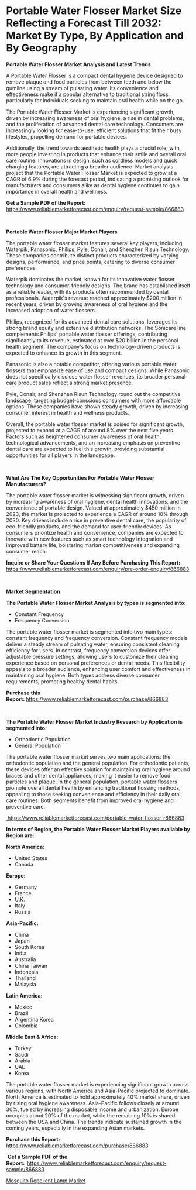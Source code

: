 <p><h1>Portable Water Flosser Market Size Reflecting a Forecast Till 2032: Market By Type, By Application and By Geography</h1></p><p><strong>Portable Water Flosser Market Analysis and Latest Trends</strong></p>
<p><p>A Portable Water Flosser is a compact dental hygiene device designed to remove plaque and food particles from between teeth and below the gumline using a stream of pulsating water. Its convenience and effectiveness make it a popular alternative to traditional string floss, particularly for individuals seeking to maintain oral health while on the go.</p><p>The Portable Water Flosser Market is experiencing significant growth, driven by increasing awareness of oral hygiene, a rise in dental problems, and the proliferation of advanced dental care technology. Consumers are increasingly looking for easy-to-use, efficient solutions that fit their busy lifestyles, propelling demand for portable devices. </p><p>Additionally, the trend towards aesthetic health plays a crucial role, with more people investing in products that enhance their smile and overall oral care routine. Innovations in design, such as cordless models and quick charging features, are attracting a broader audience. Market analysts project that the Portable Water Flosser Market is expected to grow at a CAGR of 6.9% during the forecast period, indicating a promising outlook for manufacturers and consumers alike as dental hygiene continues to gain importance in overall health and wellness.</p></p>
<p><strong>Get a Sample PDF of the Report:&nbsp;</strong> <a href="https://www.reliablemarketforecast.com/enquiry/request-sample/866883?utm_campaign=3503&utm_medium=2&utm_source=Github&utm_content=ia&utm_term=04042025&utm_id=portable-water-flosser">https://www.reliablemarketforecast.com/enquiry/request-sample/866883</a></p>
<p>&nbsp;</p>
<p><strong>Portable Water Flosser Major Market Players</strong></p>
<p><p>The portable water flosser market features several key players, including Waterpik, Panasonic, Philips, Pyle, Conair, and Shenzhen Risun Technology. These companies contribute distinct products characterized by varying designs, performance, and price points, catering to diverse consumer preferences.</p><p>Waterpik dominates the market, known for its innovative water flosser technology and consumer-friendly designs. The brand has established itself as a reliable leader, with its products often recommended by dental professionals. Waterpik's revenue reached approximately $200 million in recent years, driven by growing awareness of oral hygiene and the increased adoption of water flossers.</p><p>Philips, recognized for its advanced dental care solutions, leverages its strong brand equity and extensive distribution networks. The Sonicare line complements Philips' portable water flosser offerings, contributing significantly to its revenue, estimated at over $20 billion in the personal health segment. The company's focus on technology-driven products is expected to enhance its growth in this segment.</p><p>Panasonic is also a notable competitor, offering various portable water flossers that emphasize ease of use and compact designs. While Panasonic does not specifically disclose water flosser revenues, its broader personal care product sales reflect a strong market presence.</p><p>Pyle, Conair, and Shenzhen Risun Technology round out the competitive landscape, targeting budget-conscious consumers with more affordable options. These companies have shown steady growth, driven by increasing consumer interest in health and wellness products.</p><p>Overall, the portable water flosser market is poised for significant growth, projected to expand at a CAGR of around 8% over the next five years. Factors such as heightened consumer awareness of oral health, technological advancements, and an increasing emphasis on preventive dental care are expected to fuel this growth, providing substantial opportunities for all players in the landscape.</p></p>
<p>&nbsp;</p>
<p><strong>What Are The Key Opportunities For Portable Water Flosser Manufacturers?</strong></p>
<p><p>The portable water flosser market is witnessing significant growth, driven by increasing awareness of oral hygiene, dental health innovations, and the convenience of portable design. Valued at approximately $450 million in 2023, the market is projected to experience a CAGR of around 10% through 2030. Key drivers include a rise in preventive dental care, the popularity of eco-friendly products, and the demand for user-friendly devices. As consumers prioritize health and convenience, companies are expected to innovate with new features such as smart technology integration and improved battery life, bolstering market competitiveness and expanding consumer reach.</p></p>
<p><strong>Inquire or Share Your Questions If Any Before Purchasing This Report:</strong> <a href="https://www.reliablemarketforecast.com/enquiry/pre-order-enquiry/866883?utm_campaign=3503&utm_medium=2&utm_source=Github&utm_content=ia&utm_term=04042025&utm_id=portable-water-flosser">https://www.reliablemarketforecast.com/enquiry/pre-order-enquiry/866883</a></p>
<p>&nbsp;</p>
<p><strong>Market Segmentation</strong></p>
<p><strong>The Portable Water Flosser Market Analysis by types is segmented into:</strong></p>
<p><ul><li>Constant Frequency</li><li>Frequency Conversion</li></ul></p>
<p><p>The portable water flosser market is segmented into two main types: constant frequency and frequency conversion. Constant frequency models deliver a steady stream of pulsating water, ensuring consistent cleaning efficiency for users. In contrast, frequency conversion devices offer adjustable pressure settings, allowing users to customize their cleaning experience based on personal preferences or dental needs. This flexibility appeals to a broader audience, enhancing user comfort and effectiveness in maintaining oral hygiene. Both types address diverse consumer requirements, promoting healthy dental habits.</p></p>
<p><strong>Purchase this Report:&nbsp;</strong><a href="https://www.reliablemarketforecast.com/purchase/866883?utm_campaign=3503&utm_medium=2&utm_source=Github&utm_content=ia&utm_term=04042025&utm_id=portable-water-flosser">https://www.reliablemarketforecast.com/purchase/866883</a></p>
<p>&nbsp;</p>
<p><strong>The Portable Water Flosser Market Industry Research by Application is segmented into:</strong></p>
<p><ul><li>Orthodontic Population</li><li>General Population</li></ul></p>
<p><p>The portable water flosser market serves two main applications: the orthodontic population and the general population. For orthodontic patients, these devices offer an effective solution for maintaining oral hygiene around braces and other dental appliances, making it easier to remove food particles and plaque. In the general population, portable water flossers promote overall dental health by enhancing traditional flossing methods, appealing to those seeking convenience and efficiency in their daily oral care routines. Both segments benefit from improved oral hygiene and preventive care.</p></p>
<p><a href="https://www.reliablemarketforecast.com/portable-water-flosser-r866883?utm_campaign=3503&utm_medium=2&utm_source=Github&utm_content=ia&utm_term=04042025&utm_id=portable-water-flosser">&nbsp;https://www.reliablemarketforecast.com/portable-water-flosser-r866883</a></p>
<p><strong>In terms of Region, the Portable Water Flosser Market Players available by Region are:</strong></p>
<p>
    <p> <strong> North America: </strong>
        <ul>
            <li>United States</li>
            <li>Canada</li>
        </ul>
        </p> 
    <p> <strong> Europe: </strong>
        <ul>
            <li>Germany</li>
            <li>France</li>
            <li>U.K.</li>
            <li>Italy</li>
            <li>Russia</li>
        </ul>
        </p> 
    <p> <strong> Asia-Pacific: </strong>
        <ul>
            <li>China</li>
            <li>Japan</li>
            <li>South Korea</li>
            <li>India</li>
            <li>Australia</li>
            <li>China Taiwan</li>
            <li>Indonesia</li>
            <li>Thailand</li>
            <li>Malaysia</li>
        </ul>
        </p> 
    <p> <strong> Latin America: </strong>
        <ul>
            <li>Mexico</li>
            <li>Brazil</li>
            <li>Argentina Korea</li>
            <li>Colombia</li>
        </ul>
        </p> 
    <p> <strong> Middle East & Africa: </strong>
        <ul>
            <li>Turkey</li>
            <li>Saudi</li>
            <li>Arabia</li>
            <li>UAE</li>
            <li>Korea</li>
        </ul>
    </p>
    </p>
<p><p>The portable water flosser market is experiencing significant growth across various regions, with North America and Asia-Pacific projected to dominate. North America is estimated to hold approximately 40% market share, driven by rising oral hygiene awareness. Asia-Pacific follows closely at around 30%, fueled by increasing disposable income and urbanization. Europe occupies about 20% of the market, while the remaining 10% is shared between the USA and China. The trends indicate sustained growth in the coming years, especially in the expanding Asian markets.</p></p>
<p><strong>Purchase this Report: </strong><a href="https://www.reliablemarketforecast.com/purchase/866883?utm_campaign=3503&utm_medium=2&utm_source=Github&utm_content=ia&utm_term=04042025&utm_id=portable-water-flosser">https://www.reliablemarketforecast.com/purchase/866883</a></p>
<p>&nbsp;<strong>Get a Sample PDF of the Report:&nbsp;&nbsp;</strong><a href="https://www.reliablemarketforecast.com/enquiry/request-sample/866883?utm_campaign=3503&utm_medium=2&utm_source=Github&utm_content=ia&utm_term=04042025&utm_id=portable-water-flosser">https://www.reliablemarketforecast.com/enquiry/request-sample/866883</a></p>
<p><strong></strong></p>
<p><p><a href="https://github.com/spoorsusama/Market-Research-Report-List-1/blob/main/mosquito-repellent-lamp-market.md?utm_campaign=3503&utm_medium=2&utm_source=Github&utm_content=ia&utm_term=04042025&utm_id=portable-water-flosser">Mosquito Repellent Lamp Market</a></p></p>